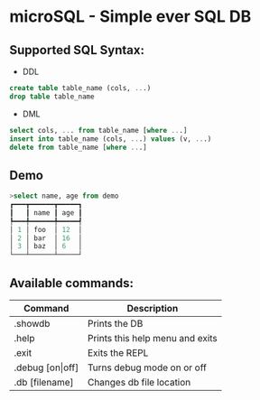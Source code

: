 # microSQL - Simple ever SQL DB

## Supported SQL Syntax:
- DDL
```sql
create table table_name (cols, ...)
drop table table_name
```
- DML
```sql
select cols, ... from table_name [where ...]
insert into table_name (cols, ...) values (v, ...)
delete from table_name [where ...]
```
  
## Demo
```sql
>select name, age from demo
┏━━━┳━━━━━━┳━━━━━┓
┃   ┃ name ┃ age ┃
┡━━━╇━━━━━━╇━━━━━┩
│ 1 │ foo  │ 12  │
│ 2 │ bar  │ 16  │
│ 3 │ baz  │ 6   │
└───┴──────┴─────┘
```

## Available commands:
  | Command | Description |
  | --- | --- |
  | .showdb   | Prints the DB |
  | .help     | Prints this help menu and exits |
  | .exit     | Exits the REPL |
  | .debug [on\|off] | Turns debug mode on or off |
  | .db [filename] | Changes db file location |

